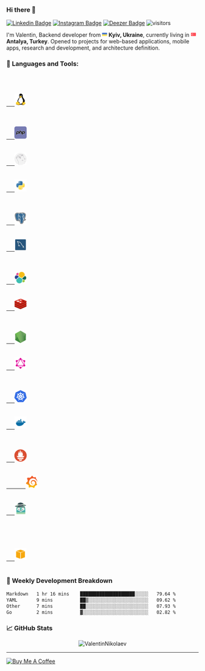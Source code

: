 ### Hi there 👋  

[![Linkedin Badge](https://img.shields.io/badge/-valentinnikolaev-blue?style=flat&logo=Linkedin&logoColor=white&link=https://www.linkedin.com/in/valentinnikolaev/)](https://www.linkedin.com/in/valentinnikolaev/)
[![Instagram Badge](https://img.shields.io/badge/-valentin_siberia-e95950?style=flat&logo=Instagram&logoColor=white&link=https://www.instagram.com/valentin_siberia/)](https://www.instagram.com/valentin_siberia/)
[![Deezer Badge](https://img.shields.io/badge/-mustdie1bit-00c7f2?style=flat&logo=Deezer&logoColor=white&link=https://www.deezer.com/ru/profile/30059651)](https://www.deezer.com/ru/profile/30059651)
![visitors](https://visitor-badge.laobi.icu/badge?page_id=ValentinNikolaev.ValentinNikolaev)

<p>I'm Valentin, Backend developer from <img src="https://raw.githubusercontent.com/ValentinNikolaev/ValentinNikolaev/main/assets/flags/ukraine.svg" width="13"/> <b>Kyiv, Ukraine</b>, currently living in <img src="https://raw.githubusercontent.com/ValentinNikolaev/ValentinNikolaev/main/assets/flags/turkey.svg" width="13"/> <b>Antalya, Turkey</b>. Opened to projects for web-based applications, mobile apps, research and development, and architecture definition.</p>

### 🔭 Languages and Tools:
<code>
<!-- OS -->
<a href="https://github.com/topics/linux">
   <img alt="Linux" title="Linux" width="32px" src="https://raw.githubusercontent.com/ValentinNikolaev/ValentinNikolaev/main/assets/linux.svg" />
</a>
<!-- languages -->
<a href="https://github.com/topics/php">
   <img alt="PHP" title="PHP"  width="32px" src="https://raw.githubusercontent.com/ValentinNikolaev/ValentinNikolaev/main/assets/php.svg" />
</a>
<a href="https://github.com/topics/go">
   <img alt="Go" title="Go" width="32px" src="https://raw.githubusercontent.com/ValentinNikolaev/ValentinNikolaev/main/assets/go-lang.png" />
</a>
<a href="https://github.com/topics/python">
   <img alt="Python" title="Python" width="32px" src="https://raw.githubusercontent.com/github/explore/80688e429a7d4ef2fca1e82350fe8e3517d3494d/topics/python/python.png" />
</a>
<!-- rdms -->
<a href="https://github.com/topics/postgresql">
   <img alt="PostgreSQL" title="PostgreSQL" width="32px" src="https://raw.githubusercontent.com/ValentinNikolaev/ValentinNikolaev/main/assets/postgresql.svg" />
</a>
<a href="https://github.com/topics/mysql">
   <img alt="MySQL" title="MySQL" width="32px" src="https://raw.githubusercontent.com/ValentinNikolaev/ValentinNikolaev/main/assets/mysql.svg" />
</a>
<!-- nosql solutions -->
<a href="https://github.com/topics/elasticsearch">
   <img alt="Elasticsearch" title="Elasticsearch" width="32px" src="https://raw.githubusercontent.com/github/explore/d73b58ded658144cd29547485b8537306012eb86/topics/elasticsearch/elasticsearch.png" />
</a>
<a href="https://github.com/topics/redis">
   <img alt="Redis" title="Redis" width="32px" src="https://raw.githubusercontent.com/ValentinNikolaev/ValentinNikolaev/main/assets/redis.svg" />
</a>
<!-- js -->
<a href="https://github.com/topics/nodejs">
   <img alt="NodeJS" title="NodeJS" width="32px" src="https://raw.githubusercontent.com/github/explore/80688e429a7d4ef2fca1e82350fe8e3517d3494d/topics/nodejs/nodejs.png" />
</a>
<a href="https://github.com/topics/graphql">
   <img alt="Graphql" title="Graphql" width="32px" src="https://raw.githubusercontent.com/ValentinNikolaev/ValentinNikolaev/main/assets/graphql.svg" />
</a>
<!-- ops -->
<a href="https://github.com/topics/kubernetes">
   <img alt="Kubernetes" title="Kubernetes" width="32px" src="https://raw.githubusercontent.com/ValentinNikolaev/ValentinNikolaev/main/assets/kubernetes.svg" />
</a>
<a href="https://github.com/topics/docker">
   <img alt="Docker" title="Docker" width="32px" src="https://raw.githubusercontent.com/ValentinNikolaev/ValentinNikolaev/main/assets/docker.svg" />
</a>
<!-- measurements -->
<a href="https://github.com/topics/prometheus">
   <img alt="Prometheus" title="Prometheus" width="32px" src="https://raw.githubusercontent.com/ValentinNikolaev/ValentinNikolaev/main/assets/prometheus.svg" />
</a>
<a href="https://github.com/topics/grafana">
       <img alt="Grafana" title="Grafana" width="32px" src="https://raw.githubusercontent.com/ValentinNikolaev/ValentinNikolaev/main/assets/grafana.svg" />
</a>
<a href="https://github.com/topics/jaeger">
   <img alt="Jaeger" title="Jaeger"  width="32px" src="https://raw.githubusercontent.com/ValentinNikolaev/ValentinNikolaev/main/assets/jaeger.png" />
</a>

<!-- clouds -->

<a href="https://github.com/topics/aws">
   <img alt="Amazon Web Services" title="Amazon Web Services"  width="32px" src="https://raw.githubusercontent.com/ValentinNikolaev/ValentinNikolaev/main/assets/aws.svg" />
</a>
</code>


<h3>🤔 Weekly Development Breakdown</h3>

<!--START_SECTION:waka-->
```text
Markdown   1 hr 16 mins    ████████████████████░░░░░   79.64 % 
YAML       9 mins          ██▒░░░░░░░░░░░░░░░░░░░░░░   09.62 % 
Other      7 mins          ██░░░░░░░░░░░░░░░░░░░░░░░   07.93 % 
Go         2 mins          ▓░░░░░░░░░░░░░░░░░░░░░░░░   02.82 % 
```
<!--END_SECTION:waka-->

<!--
**ValentinNikolaev/ValentinNikolaev** is a ✨ _special_ ✨ repository because its `README.md` (this file) appears on your GitHub profile.

Here are some ideas to get you started:

- 🔭 I’m currently working on ...
- 🌱 I’m currently learning ...
- 👯 I’m looking to collaborate on ...
- 🤔 I’m looking for help with ...
- 💬 Ask me about ...
- 📫 How to reach me: ...
- 😄 Pronouns: ...
- ⚡ Fun fact: ...
-->

<h3>📈 GitHub Stats</h3>

<p align="center"> <img src="https://github-readme-stats.vercel.app/api?username=ValentinNikolaev&hide_title=true&count_private=true&show_icons=true&theme=gotham&hide=contribs,issues,stars" alt="ValentinNikolaev" />




---

<p>
<a href="https://buymeacoff.ee/vnikolaev" target="_blank"><img src="https://cdn.buymeacoffee.com/buttons/v2/default-red.png" alt="Buy Me A Coffee" height="32" ></a>
</p>
